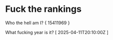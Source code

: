 # Fuck the rankings

Who the hell am I?
{ 15411969 }

What fucking year is it?
[ 2025-04-11T20:10:00Z ]
